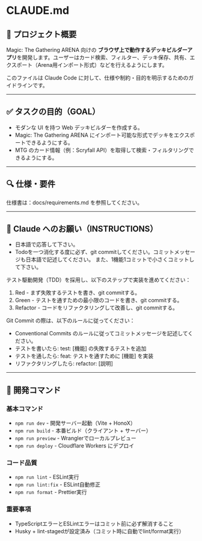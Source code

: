 # CLAUDE.md

## 📘 プロジェクト概要

Magic: The Gathering ARENA 向けの **ブラウザ上で動作するデッキビルダーアプリ**を開発します。ユーザーはカード検索、フィルター、デッキ保存、共有、エクスポート（Arena用インポート形式）などを行えるようにします。

このファイルは Claude Code に対して、仕様や制約・目的を明示するためのガイドラインです。

---

## ✅ タスクの目的（GOAL）

- モダンな UI を持つ Web デッキビルダーを作成する。
- Magic: The Gathering ARENA にインポート可能な形式でデッキをエクスポートできるようにする。
- MTG のカード情報（例：Scryfall API）を取得して検索・フィルタリングできるようにする。

---
## 🔍 仕様・要件

仕様書は：docs/requirements.md を参照してください。

---

## 🤖 Claude へのお願い（INSTRUCTIONS）

- 日本語で応答して下さい。
- Todoを一つ消化する度に必ず、git commitしてください。コミットメッセージも日本語で記述してください。 
また、1機能1コミットで小さくコミットして下さい。

テスト駆動開発（TDD）を採用し、以下のステップで実装を進めてください：

1. Red - まず失敗するテストを書き、git commitする。
2. Green - テストを通すための最小限のコードを書き、git commitする。
3. Refactor - コードをリファクタリングして改善し、git commitする。

Git Commit の際は、以下のルールに従ってください：

- Conventional Commits のルールに従ってコミットメッセージを記述してください。
- テストを書いたら: test: [機能] の失敗するテストを追加
- テストを通したら: feat: テストを通すために [機能] を実装
- リファクタリングしたら: refactor: [説明]

---

## 🔧 開発コマンド

### 基本コマンド
- `npm run dev` - 開発サーバー起動（Vite + HonoX）
- `npm run build` - 本番ビルド（クライアント + サーバー）
- `npm run preview` - Wranglerでローカルプレビュー
- `npm run deploy` - Cloudflare Workers にデプロイ

### コード品質
- `npm run lint` - ESLint実行
- `npm run lint:fix` - ESLint自動修正
- `npm run format` - Prettier実行

### 重要事項
- TypeScriptエラーとESLintエラーはコミット前に必ず解消すること
- Husky + lint-stagedが設定済み（コミット時に自動でlint/format実行）
